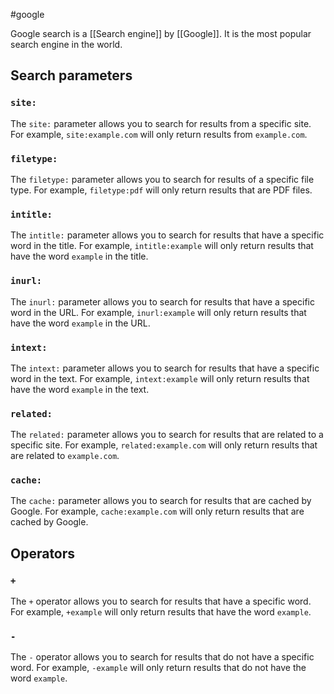 #google

Google search is a [[Search engine]] by [[Google]]. It is the most popular search engine in the world.

## Search parameters

### `site:`

The `site:` parameter allows you to search for results from a specific site. For example, `site:example.com` will only return results from `example.com`.

### `filetype:`

The `filetype:` parameter allows you to search for results of a specific file type. For example, `filetype:pdf` will only return results that are PDF files.

### `intitle:`

The `intitle:` parameter allows you to search for results that have a specific word in the title. For example, `intitle:example` will only return results that have the word `example` in the title.

### `inurl:`

The `inurl:` parameter allows you to search for results that have a specific word in the URL. For example, `inurl:example` will only return results that have the word `example` in the URL.

### `intext:`

The `intext:` parameter allows you to search for results that have a specific word in the text. For example, `intext:example` will only return results that have the word `example` in the text.

### `related:`

The `related:` parameter allows you to search for results that are related to a specific site. For example, `related:example.com` will only return results that are related to `example.com`.

### `cache:`

The `cache:` parameter allows you to search for results that are cached by Google. For example, `cache:example.com` will only return results that are cached by Google.

## Operators

### `+`

The `+` operator allows you to search for results that have a specific word. For example, `+example` will only return results that have the word `example`.

### `-`

The `-` operator allows you to search for results that do not have a specific word. For example, `-example` will only return results that do not have the word `example`.